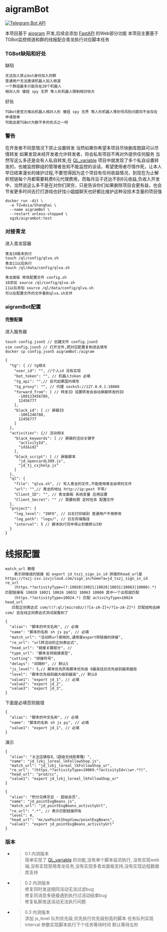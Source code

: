 # aigramBot
[![Telegram Bot API](https://img.shields.io/badge/dynamic/json?color=blue&logo=telegram&label=Telegram%20Bot%20API&query=%24.api.version&url=https%3A%2F%2Fraw.githubusercontent.com%2Faiogram%2Faiogram%2Fdev-3.x%2F.butcher%2Fschema%2Fschema.json&style=flat-square)](https://core.telegram.org/bots/api)

本项目基于 [aiogram](https://docs.aiogram.dev/en/dev-3.x/contributing.html) 开发,后续会添加 [FastAPI](https://fastapi.tiangolo.com/) 的Web部分功能
本项目主要基于TGBot监控频道和群的线报配合青龙执行对应脚本任务

### TGBot缺陷和好处
缺陷
```text
无法加入禁止bot身份加入的群
普通用户无法邀请机器人加入频道
一个群组最多只能存在20个机器人
相对人形 傻妞 spy 无界 等人形机器人限制相对较大
```
好处
```text
TGBot是官方推出机器人相对人形 傻妞 spy 无界 等人形机器人等封号风险问题将不会存在
申请简单
可能这是TGBot为数不多的优点之一吧
```
### 警告
在开发者不同意情况下禁止设置转发
当然如果你希望本项目尽快删库跑路可以尽情转发
如果发现未经开发者允许转发者，将会私有项目不再对外提供任何服务
当然写这么多还是会有人私自转发,在 [QL_variable](https://github.com/XgzK/QL_variable) 项目中就发现了多个私自设置转发的，也被监控群组的管理者告知不能监控的谈话，希望使用者尽情作死，让本人早日结束漫长的维护过程,不要觉得因为这个项目有任何收益情况，到现在为止解析短链每个月都需要耗费6元代理费用，而每月豆子还达不到6元收益,负收入开发中，当然说这么多不是在对你们哭穷，只是告诉你们如果删除项目会更有益，也会节省更多时间去打打游戏也好找小姐姐聊天也好都比维护这种没技术含量的项目强
```shell
docker run -dit \
  -e TZ=Asia/Shanghai \
  --name aigramBot \
  --restart unless-stopped \
  xgzk/aigrambot:test
```

### 对接青龙
进入青龙容器
```text
青龙10版本执行
touch /ql/config/qlva.sh
青龙11以后执行
touch /ql/data/config/qlva.sh

青龙面板 修改配置文件 config.sh
10添加 source /ql/config/qlva.sh
11以后添加 source /ql/data/config/qlva.sh
可以在配置文件的文件看到qlva.sh文件
```
### aigramBot配置
#### 完整配置
进入服务器
```shell
touch config.json5 // 创建文件 config.json5
vim config.json5 // 打开文件,把对应配置复制进去填写
docker cp config.json5 aigramBot:/aigram
```
```json5
{
  "tg": { // tg相关
    "user_id": "", //个人id 没有实现
    "bot_token": "", // 机器人token 必填
    "tg_api": "",// 反代如果国内填写
    "tg_proxy": "", // 代理 socks5://127.0.0.1:10808
    "forward_from": [ // 转发ID 设置转发会自动屏蔽转发的ID
      -100123456789,
      12456777
    ],
    "black_id": [ // 屏蔽ID
      -1001246788,
      12456777
    ]
  },
  "activities": {// 活动相关
    "black_keywords": [ // 屏蔽的活动关键字
      "activityId",
      "id1&id2"
    ],
    "black_script": [ // 屏蔽脚本
      "jd_opencardL309.js",
      "jd_tj_cxjhelp.js"
    ]
  },
  "ql": {
    "file": "qlva.sh", // 写入青龙的文件,不能使用青龙自带的文件
    "url": "",// 青龙的地址 http://ip:post 不带/
    "Client_ID": "", // 青龙面板 系统变量 应用设置 
    "Client_Secret": "" // 需要权限 定时任务 配置文件
  },
  "project": {
    "log_level": "INFO", // 日志打印级别 普通用户不用修改
    "log_path": "logs/", // 日志存储路径
    "interval": 5 // 脚本执行完毕停止秒数默认5秒
  }
}
```

# 线报配置
```text
match_url 教程
    表示拼接成的链接 如 export jd_txzj_sign_in_id 拼接的head_url是 https://txzj-isv.isvjcloud.com/sign_in/home?a=jd_txzj_sign_in_id
re_url 
    (https.*?activityType=(?:10020|10021|10026|10031|10063|10080).*) 匹配链接有 10020 10021 10026 10031 10063 10080 其中一个出现就匹配 
    (https.*?activityType=10024.*) 匹配 activityType=10024
head_url 
   匹配正则表达式 com/((?:ql/|microDz/)?[a-zA-Z]+/?[a-zA-Z]*) 匹配结构去掉com/ 去在线正则表达式测试就看到了
```
```json5
{
  "alias": "脚本的中文名称", // 必填
  "name": "脚本的名称 sh js py", // 必填
  "match_url": "活动转url使用的,通常是export转链接的拼接",
  "re_url": "url转活动的正则表达式",
  "head_url": "链接关键部分", // 
  "type_url": "脚本支持链接类型",
  "cutting": "拼接符号",
  "delays": "间隔秒", // 默认5
  "js_level": 5,// 脚本优先所有脚本优先级 0最高往后优先级别越来越低
  "level": "脚本优先级别越大级别越高",// 默认0
  "value1": "export jd_1", // 必填
  "value2": "export jd_2",
  "value3": "export jd_3",
}
```
下面是必填否则报错
```json5
{
  "alias": "脚本的中文名称", // 必填
  "name": "脚本的名称 sh js py", // 必填
  "value1": "export jd_1", // 必填
}
```
演示
```json5
{
  "alias": "关注店铺有礼（超级无线欧莱雅）",
  "name": "jd_lzkj_loreal_lkFollowShop.js",
  "match_url": "jd_lzkj_loreal_lkFollowShop_ur",
  "re_url": "(https.*?activityType=10069.*?activityId=\\w+.*?)",
  "head_url": "prod/cc",
  "value1": "export jd_lzkj_loreal_lkFollowShop_ur"
}
```
```json5
{
  "alias": "积分兑换京豆 · 超级会员",
  "name": "jd_pointExgBeans.js",
  "match_url": "jd_pointExgBeans_activityUrl",
  "re_url": ".*", // 表示匹配链接所有
  "level": 4,
  "head_url": "mc/wxPointShopView/pointExgBeans", 
  "value1": "export jd_pointExgBeans_activityUrl"
}
```
### 版本
- > 0.1 内测版本  
  > 简单实现了 [QL_variable](https://github.com/XgzK/QL_variable) 的功能,没有单个脚本延迟执行, 没有实现web端,没有实现禁用青龙任务,没有实现多青龙面板支持,没有实现远程数据库支持
- > 0.2 内测版本  
  > 修复同时发送相同活动无法过滤bug  
  > 修复同消息多链接遇到执行过活动结束bug  
  > 修复私聊发送活动无法执行问题 
- > 0.3 内测版本  
  > 添加 js_level 队列优先级,优先执行优先级别高的脚本
  > 任务队列实现
  > interval 参数实现脚本执行下个任务等待时间 默认等待五秒